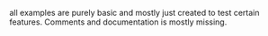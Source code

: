 all examples are purely basic and mostly just created to test certain features. Comments and documentation is mostly missing.
